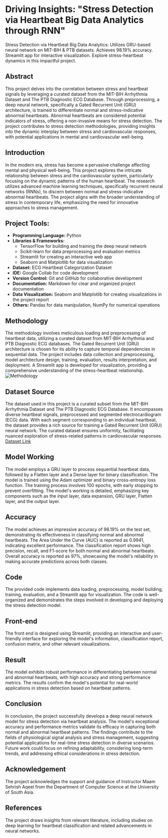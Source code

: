 # Driving Insights: "Stress Detection via Heartbeat Big Data Analytics through RNN"
Stress Detection via Heartbeat Big Data Analytics: Utilizes GRU-based neural network on MIT-BIH &amp; PTB datasets. Achieves 98.19% accuracy. Streamlit app for interactive visualization. Explore stress-heartbeat dynamics in this impactful project.

## Abstract

This project delves into the correlation between stress and heartbeat signals by leveraging a curated dataset from the MIT-BIH Arrhythmia Dataset and The PTB Diagnostic ECG Database. Through preprocessing, a deep neural network, specifically a Gated Recurrent Unit (GRU) architecture, is trained to differentiate normal and stress-indicative abnormal heartbeats. Abnormal heartbeats are considered potential indicators of stress, offering a non-invasive means for stress detection. The project contributes to stress detection methodologies, providing insights into the dynamic interplay between stress and cardiovascular responses, with potential applications in mental and cardiovascular well-being.

## Introduction

In the modern era, stress has become a pervasive challenge affecting mental and physical well-being. This project explores the intricate relationship between stress and the cardiovascular system, particularly focusing on the dynamic patterns of the human heartbeat. The research utilizes advanced machine learning techniques, specifically recurrent neural networks (RNNs), to discern between normal and stress-indicative abnormal heartbeats. The project aligns with the broader understanding of stress in contemporary life, emphasizing the need for innovative approaches to stress management.

## Project Tools:

- **Programming Language:** Python
- **Libraries & Frameworks:**
  - TensorFlow for building and training the deep neural network
  - Scikit-learn for data preprocessing and evaluation metrics
  - Streamlit for creating an interactive web app
  - Seaborn and Matplotlib for data visualization
- **Dataset:** ECG Heartbeat Categorization Dataset
- **IDE:** Google Collab for code development
- **Version Control:** Git and GitHub for collaborative development
- **Documentation:** Markdown for clear and organized project documentation
- **Data Visualization:** Seaborn and Matplotlib for creating visualizations in the project report
- **Others:** Pandas for data manipulation, NumPy for numerical operations

## Methodology

The methodology involves meticulous loading and preprocessing of heartbeat data, utilizing a curated dataset from MIT-BIH Arrhythmia and PTB Diagnostic ECG databases. The Gated Recurrent Unit (GRU) architecture is chosen for its ability to capture temporal dependencies in sequential data. The project includes data collection and preprocessing, model architecture design, training, evaluation, results interpretation, and deployment. A Streamlit app is developed for visualization, providing a comprehensive understanding of the stress-heartbeat relationship.
![Methodology](https://github.com/SadiaAdrees/Stress-Detection-via-Heartbeat/assets/110346827/9293c0ae-1efe-4dcf-b46a-3c54b61de4fd)


## Dataset Source 
The dataset used in this project is a curated subset from the MIT-BIH Arrhythmia Dataset and The PTB Diagnostic ECG Database. It encompasses diverse heartbeat signals, preprocessed and segmented electrocardiogram (ECG) data. With each segment corresponding to an individual heartbeat, the dataset provides a rich source for training a Gated Recurrent Unit (GRU) neural network. The curated dataset ensures uniformity, facilitating nuanced exploration of stress-related patterns in cardiovascular responses.
[Dataset Link](https://www.kaggle.com/datasets/shayanfazeli/heartbeat) 

## Model Working

The model employs a GRU layer to process sequential heartbeat data, followed by a Flatten layer and a Dense layer for binary classification. The model is trained using the Adam optimizer and binary cross-entropy loss function. The training process involves 100 epochs, with early stopping to prevent overfitting. The model's working is detailed, emphasizing key components such as the input layer, data expansion, GRU layer, Flatten layer, and the output layer.

## Accuracy

The model achieves an impressive accuracy of 98.19% on the test set, demonstrating its effectiveness in classifying normal and abnormal heartbeats. The Area Under the Curve (AUC) is reported as 0.9941, indicating excellent performance. The classification report shows high precision, recall, and F1-score for both normal and abnormal heartbeats. Overall accuracy is reported as 97%, showcasing the model's reliability in making accurate predictions across both classes.

## Code

The provided code implements data loading, preprocessing, model building, training, evaluation, and a Streamlit app for visualization. The code is well-organized and demonstrates the steps involved in developing and deploying the stress detection model.

## Front-end

The front end is designed using Streamlit, providing an interactive and user-friendly interface for exploring the model's information, classification report, confusion matrix, and other relevant visualizations.

## Result

The model exhibits robust performance in differentiating between normal and abnormal heartbeats, with high accuracy and strong performance metrics. The results confirm the model's potential for real-world applications in stress detection based on heartbeat patterns.

## Conclusion

In conclusion, the project successfully develops a deep neural network model for stress detection via heartbeat analysis. The model's exceptional accuracy and performance metrics validate its efficacy in capturing both normal and abnormal heartbeat patterns. The findings contribute to the fields of physiological signal analysis and stress management, suggesting potential applications for real-time stress detection in diverse scenarios. Future work could focus on refining adaptability, considering long-term trends, and addressing ethical considerations in stress detection.

## Acknowledgement

The project acknowledges the support and guidance of Instructor Maam Sehrish Aqeel from the Department of Computer Science at the University of South Asia.

## References

The project draws insights from relevant literature, including studies on deep learning for heartbeat classification and related advancements in neural networks.

